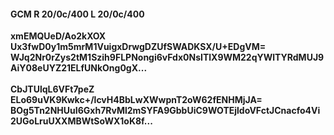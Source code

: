 #### GCM R 20/0c/400 L 20/0c/400
**xmEMQUeD/Ao2kXOX**<br/>**Ux3fwD0y1m5mrM1VuigxDrwgDZUfSWADKSX/U+EDgVM=**<br/>**WJq2Nr0rZys2tM1Szih9FLPNongi6vFdx0NsITlX9WM22qYWlTYRdMUJ9AiY08eUYZ21ELfUNkOng0gX...**<br/><br/>
**CbJTUlqL6VFt7peZ**<br/>**ELo69uVK9Kwkc+/lcvH4BbLwXWwpnT2oW62fENHMjJA=**<br/>**BOg5Tn2NHUuI6Gxh7RvMl2mSYFA9GbbUiC9WOTEjldoVFctJCnacfo4Vi2UGoLruUXXMBWtSoWX1oK8f...**